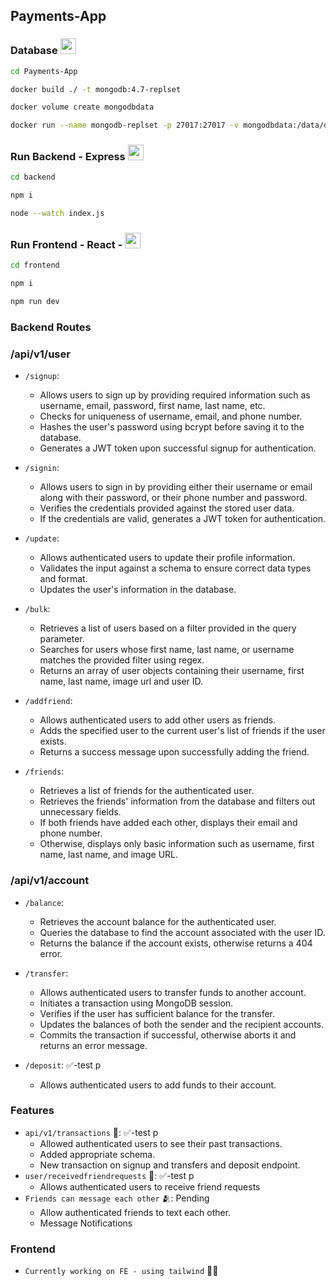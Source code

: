 ## Payments-App 


### Database <img height="25" src="https://user-images.githubusercontent.com/25181517/117207330-263ba280-adf4-11eb-9b97-0ac5b40bc3be.png">

```bash
cd Payments-App

docker build ./ -t mongodb:4.7-replset

docker volume create mongodbdata

docker run --name mongodb-replset -p 27017:27017 -v mongodbdata:/data/db -d mongodb:4.7-replset
```

### Run Backend - Express <img height="25" src="https://user-images.githubusercontent.com/25181517/183859966-a3462d8d-1bc7-4880-b353-e2cbed900ed6.png">

```bash
cd backend

npm i 

node --watch index.js
```

### Run Frontend - React -  <img height="25" src="https://user-images.githubusercontent.com/25181517/183897015-94a058a6-b86e-4e42-a37f-bf92061753e5.png">

```bash
cd frontend

npm i

npm run dev
```

### Backend Routes

### /api/v1/user

- `/signup`:
    - Allows users to sign up by providing required information such as username, email, password, first name, last name, etc.
    - Checks for uniqueness of username, email, and phone number.
    - Hashes the user's password using bcrypt before saving it to the database.
    - Generates a JWT token upon successful signup for authentication.

- `/signin`:
    - Allows users to sign in by providing either their username or email along with their password, or their phone number and password.
    - Verifies the credentials provided against the stored user data.
    - If the credentials are valid, generates a JWT token for authentication.

- `/update`:
    - Allows authenticated users to update their profile information.
    - Validates the input against a schema to ensure correct data types and format.
    - Updates the user's information in the database.

- `/bulk`:
    - Retrieves a list of users based on a filter provided in the query parameter.
    - Searches for users whose first name, last name, or username matches the provided filter using regex.
    - Returns an array of user objects containing their username, first name, last name, image url and user ID.

- `/addfriend`:
    - Allows authenticated users to add other users as friends.
    - Adds the specified user to the current user's list of friends if the user exists.
    - Returns a success message upon successfully adding the friend.

- `/friends`:
    - Retrieves a list of friends for the authenticated user.
    - Retrieves the friends' information from the database and filters out unnecessary fields.
    - If both friends have added each other, displays their email and phone number.
    - Otherwise, displays only basic information such as username, first name, last name, and image URL.

### /api/v1/account 
- `/balance`:
    - Retrieves the account balance for the authenticated user.
    - Queries the database to find the account associated with the user ID.
    - Returns the balance if the account exists, otherwise returns a 404 error.

- `/transfer`:
    - Allows authenticated users to transfer funds to another account.
    - Initiates a transaction using MongoDB session.
    - Verifies if the user has sufficient balance for the transfer.
    - Updates the balances of both the sender and the recipient accounts.
    - Commits the transaction if successful, otherwise aborts it and returns an error message.

- `/deposit`: ✅-test p
    - Allows authenticated users to add funds to their account.

### Features 
- `api/v1/transactions` 🔄: ✅-test p
    - Allowed authenticated users to see their past transactions.
    - Added appropriate schema.
    - New transaction on signup and transfers and deposit endpoint.
- `user/receivedfriendrequests` 🤝: ✅-test p
    - Allows authenticated users to receive friend requests
- `Friends can message each other` 🫂: Pending
    - Allow authenticated friends to text each other.
    - Message Notifications

### Frontend
- `Currently working on FE - using tailwind` 💪🏻